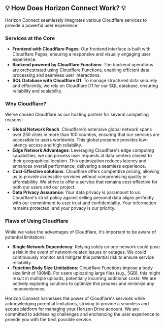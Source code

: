 ## 💡 How Does Horizon Connect Work? 💡
Horizon Connect seamlessly integrates various Cloudflare services to provide a powerful user experience:

### Services at the Core
 - **Frontend with Cloudflare Pages**: Our frontend interface is built with Cloudflare Pages, ensuring a responsive and visually engaging user experience.
 - **Backend powered by Cloudflare Functions**: The backend operations are orchestrated using Cloudflare Functions, enabling efficient data processing and seamless user interactions.
 - **SQL Database with Cloudflare D1**: To manage structured data securely and efficiently, we rely on Cloudflare D1 for our SQL database, ensuring reliability and scalability.

### Why Cloudflare?
We've chosen Cloudflare as our hosting partner for several compelling reasons:
 - **Global Network Reach**: Cloudflare's extensive global network spans over 250 cities in more than 100 counties, ensuring that our services are accessible to users worldwide. This global presence provides low-latency access and high reliability.
 - **Edge Network Advantages**: Leveraging Cloudflare's edge computing capabilities, we can process user requests at data centers closest to their geographical location. This optimization reduces latency and enhances overall performance, delivering a seamless experience.
 - **Cost-Effective solutions**: Cloudflare offers competitive pricing, allowing us to provide accessible services without compromising quality or affordabilitiy. We strive to offer a service that remains cost-effective for both our users and our project.
 - **Data Privacy Assurance**: Your data privacy is paramount to us. Cloudflare's strict policy against selling personal data aligns perfectly with our commitment to user trust and confidentiality. Your information remains protected, and your privacy is our priority.

### Flaws of Using Cloudflare
While we value the advantages of Cloudflare, it's important to be aware of potential limitations:
 - **Single Network Dependency**: Relying solely on one network could pose a risk in the event of network-related issues or outages. We could continuously monitor and mitigate this potential risk to ensure service reliability.
 - **Function Body Size Limitations**: Cloudflare Functions impose a body size limit of 100MB. For users uploading large files (e.g., 5GB), this might result in multiple uploads, potentially incurring additional costs. We are actively exploring solutions to optimize this process and minimize any inconveniences.

Horizon Connect harnesses the power of Cloudflare's services while acknowledging porential limitations, striving to provide a seamless and secure platform for managing your Horizon Drive account. We are committed to addressing challenges and enchancing the user experience to provide you with the best possible service.
